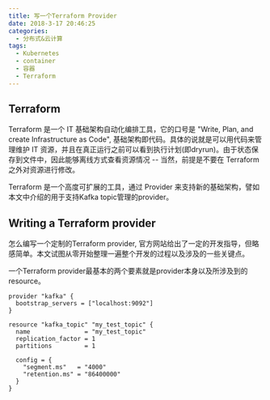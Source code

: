 ```yaml
---
title: 写一个Terraform Provider
date: 2018-3-17 20:46:25
categories:
  - 分布式&云计算
tags:
  - Kubernetes
  - container
  - 容器
  - Terraform
---
```


## Terraform

Terraform 是一个 IT 基础架构自动化编排工具，它的口号是 "Write, Plan, and create Infrastructure as Code", 基础架构即代码。具体的说就是可以用代码来管理维护 IT 资源，并且在真正运行之前可以看到执行计划(即dryrun)。由于状态保存到文件中，因此能够离线方式查看资源情况 -- 当然，前提是不要在 Terraform 之外对资源进行修改。

Terraform 是一个高度可扩展的工具，通过 Provider 来支持新的基础架构，譬如本文中介绍的用于支持Kafka topic管理的provider。

## Writing a Terraform provider
怎么编写一个定制的Terraform provider, 官方网站给出了一定的开发指导，但略感简单。本文试图从零开始整理一遍整个开发的过程以及涉及的一些关键点。

一个Terraform provider最基本的两个要素就是provider本身以及所涉及到的resource。

```hcl
provider "kafka" {
  bootstrap_servers = ["localhost:9092"]
}

resource "kafka_topic" "my_test_topic" {
  name               = "my_test_topic"
  replication_factor = 1
  partitions         = 1

  config = {
    "segment.ms"   = "4000"
    "retention.ms" = "86400000"
  }
}
```
